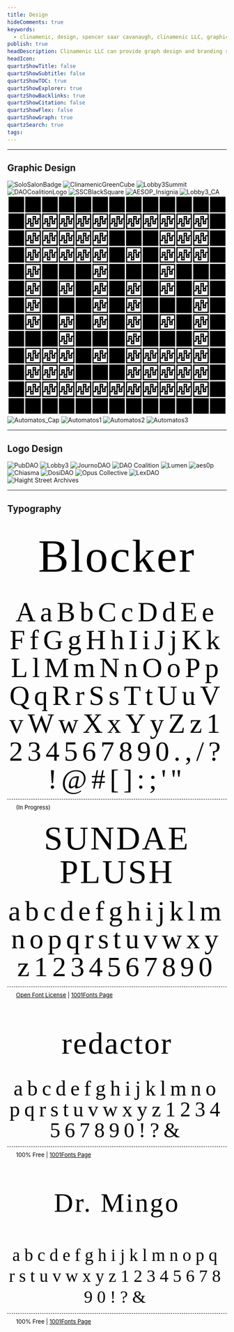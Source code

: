```yaml
---
title: Design
hideComments: true
keywords:
  - clinamenic, design, spencer saar cavanaugh, clinamenic LLC, graphic design, branding
publish: true
headDescription: Clinamenic LLC can provide graph design and branding services for your project.
headIcon:
quartzShowTitle: false
quartzShowSubtitle: false
quartzShowTOC: true
quartzShowExplorer: true
quartzShowBacklinks: true
quartzShowCitation: false
quartzShowFlex: false
quartzShowGraph: true
quartzSearch: true
tags:
---
```


---

<style>
  

  .center{
    h2 {
      text-align: center !important;
      justify-content: center !important;
      transform: translateX(1.25rem);
      font-weight: 300;
      font-size: 1.75rem;
      padding-bottom: 1rem;
    }
  }

  .font-box{
    border: 1px solid white;
    border-radius: 10px;
    background-color: black;
    overflow: hidden;
}
</style>

## Graphic Design

<div class="gallery3">
          <img
            src="https://i.pinimg.com/originals/24/7f/45/247f45070cb1ef7163052703f80e5e5d.png"
            class="gallery-img"
            style="border: 0px;"
            alt="SoloSalonBadge"
          />
          <img
            src="https://i.pinimg.com/originals/0d/2c/cb/0d2ccb72395e7aac4d199d0c6da082b6.png"
            class="gallery-img"
            style="border: 0px;"
            alt="ClinamenicGreenCube"
          />
          <img
            src="https://i.pinimg.com/originals/ac/83/51/ac8351a7621e2eda2ea932fcf2b2ed16.png"
            class="gallery-img"
            alt="Lobby3Summit"
          />
          <img
            src="https://i.pinimg.com/originals/ba/8d/60/ba8d60ed927336c2c17e076a1615a795.png"
            class="gallery-img"
            style="border: 0px;"
            alt="DAOCoalitionLogo"
          />
          <img
            src="https://i.pinimg.com/originals/a2/b7/f0/a2b7f072e1c73db4452c2e4b14c21c2c.png"
            class="gallery-img"
            alt="SSCBlackSquare"
          />
          <img
            src="https://i.pinimg.com/originals/54/82/24/5482241c344c134a0e83d9a32b780d8b.png"
            class="gallery-img"
            alt="AESOP_Insignia"
          />
          <img
            src="https://pinata.clinamenic.com/ipfs/QmQ37HQ9NkDL4AXB2rka6u7wWPNmxkfgALcesoHSq6DiTN"
            class="gallery-img"
            alt="Lobby3_CA"
          />
          <img
            src="https://raw.githubusercontent.com/Clinamenic/clinamenic.github.io/main/img/ClinamenicFractile%20copy.png"
            class="gallery-img"
            alt="Clinamenic Fractile"
          />
          <img
            src="https://i.seadn.io/gcs/files/e0d3da2759fbeff246c962b0af0f3257.gif?auto=format&dpr=1&w=1000"
            class="gallery-img"
            alt="Automatos_Cap"
          />
          <img
            src="https://i.seadn.io/gcs/files/b00723e734db5489568ba6c04596252a.png?auto=format&dpr=1&w=1000"
            class="gallery-img"
            alt="Automatos1"
          />
          <img
            src="https://i.seadn.io/gcs/files/6e1478194936a082ccc6f41141e7b048.png?auto=format&dpr=1&w=1000"
            class="gallery-img"
            alt="Automatos2"
          />
          <img
            src="https://i.seadn.io/gcs/files/a2fc4aa17721ad012bd041dafecd7ebf.png?auto=format&dpr=1&w=1000"
            class="gallery-img"
            alt="Automatos3"
          />
</div>

---

## Logo Design

<div class="gallery4">
          <img
            src="https://arweave.net/yLPZGK3KHwEjMEOKXtjzW9ORWTLhGWlA5JbOtUn-3IQ"
            class="gallery-img"
            alt="PubDAO"
          />
          <img
            src="https://arweave.net/3TAVprqLnvqjGYYg8nAP_g3McwdWK9DMxk0UW2ZQwsk"
            class="gallery-img"
            alt="Lobby3"
          />
          <img
            src="https://arweave.net/Hxdks3FGsej1el1_kmPLNaMfQOUMiv30z47PfeCj4IM"
            class="gallery-img"
            alt="JournoDAO"
          />
          <img
            src="https://arweave.net/-ccfrMYluDqy0chV6f_Uq3BRmDK1CYuqLviNE1IXNAw"
            class="gallery-img"
            alt="DAO Coalition"
          />
          <img
            src="https://arweave.net/LV7qaov2G7j194NaRzia-gONRhErYAxfKxnp5HC1Fbc"
            class="gallery-img"
            alt="Lumen"
          />
          <img
            src="https://arweave.net/2tt04MwrGVCIBX8DkaCcxkY7cOTLvvbgdrH-_A4R76w"
            class="gallery-img"
            alt="aes0p"
          />
          <img
            src="https://arweave.net/7fAZYimO6b4JWlrlU8L-OMGHYkDUXPmD_5Zw4V_6-YI"
            class="gallery-img"
            alt="Chiasma"
          />
          <img
            src="https://arweave.net/MTcov50p5gqybv9gFUK8UBqmhbaT_-nDBiRGiILnN3c"
            class="gallery-img"
            alt="DosiDAO"
          />
          <img
            src="https://arweave.net/XVFr82WjP9OUotbZpHvwsKxM5kvApMSsXYi02rsqx28"
            class="gallery-img"
            alt="Opus Collective"
          />
          <img
            src="https://arweave.net/o3UVsU5OWVQOcO-4Hx3ws_jsSK7NWoO3qJspMqVwo0k"
            class="gallery-img"
            alt="LexDAO"
          />
          <img
            src="https://arweave.net/wZivIrNiLsQn44oBV0VtKSCdzPob4-Pmkg8Lh9TRZ9Y"
            class="gallery-img"
            alt="Haight Street Archives"
          />
</div>

---

## Typography

<div class="gallery1">
  <div class="text-box" style="background-color: var(--secondary)">
    <p
      class="font-title"
      style="
        display: flex;
        color: black;
        font-family: Blocker;
        font-size: clamp(3rem, calc(3rem + 6vw), 10rem);
        flex-direction: column;
        text-align: center;
        align-items: center; 
        justify-content: center; 
        letter-spacing: 4px;
        height: 10rem;
        line-height: 3rem;
        margin: 0rem 0rem 1rem 0rem;
      "
    >
      Blocker
    </p>
    <p
      style="
        color: black;
        animation-duration: 70s;
        font-family: Blocker;
        font-size: 4rem;
        letter-spacing: 10px;
        line-height: 4rem;
        text-align: center;
        margin: 0rem;
      "
    >
      AaBbCcDdEeFfGgHhIiJjKkLlMmNnOoPpQqRrSsTtUuVvWwXxYyZz1234567890.,/?!@#[]:;'"
    </p>
    <p
      style="
        color: black;
        padding: 10px;
        padding-left: 20px;
        font-size: small;
        border-top: 1px dashed black;
      "
    >
      (In Progress)
    </p>
  </div>

  <div class="text-box" style="background-color: var(--secondary)">
    <p
      class="font-title"
      style="
        display: flex;
        color: black;
        font-family: SundaePlush;
        font-size: clamp(3rem, calc(3rem + 3vw), 5rem);
        flex-direction: column;
        text-align: center;
        align-items: center; 
        justify-content: center; 
        height: 10rem;
        letter-spacing: 4px;
        line-height: clamp(3rem, calc(3rem + 3vw), 5rem);
        margin: 0rem 0rem 1rem 0rem;
      "
    >
      SUNDAE PLUSH
    </p>
    <p
      style="
        color: black;
        animation-duration: 40s;
        font-family: SundaePlush;
        font-size: 4rem;
        letter-spacing: 10px;
        text-align: center;
        line-height: 4rem;
        margin: 0rem;
      "
    >
      abcdefghijklmnopqrstuvwxyz1234567890
    </p>
    <p
      style="
        color: black;
        padding: 10px;
        padding-left: 20px;
        font-size: small;
        border-top: 1px dashed black;
      "
    >
      <a
        href="https://scripts.sil.org/cms/scripts/page.php?site_id=nrsi&id=ofl"
        style="color: black"
        >Open Font License</a
      >
      |
      <a
        href="https://www.1001fonts.com/sundae-plush-font.html"
        style="color: black"
        >1001Fonts Page</a
      >
    </p>
  </div>

  <div class="text-box" style="background-color: var(--secondary)">
    <p
      class="font-title"
      style="
        display: flex;
        color: black;
        font-family: Redactor;
        font-size: clamp(2rem, calc(2rem + 4vw), 6rem);
        flex-direction: column;
        text-align: center;
        align-items: center; 
        justify-content: center; 
        letter-spacing: 3px;
        height: 10rem;
        line-height: 3rem;
        margin: 0rem
      "
    >
      redactor
    </p>
    <p
      style="
        color: black;
        font-family: Redactor;
        font-size: 3rem;
        letter-spacing: 10px;
        animation-duration: 40s;
        text-align: center;
        margin: 0rem;
        line-height: 3rem;
      "
    >
      abcdefghijklmnopqrstuvwxyz1234567890!?&
    </p>
    <p
      style="
        color: black;
        padding: 10px;
        padding-left: 20px;
        font-size: small;
        border-top: 1px dashed black;
      "
    >
      100% Free |
      <a
        href="https://www.1001fonts.com/redactor-font.html"
        style="color: black"
        >1001Fonts Page</a
      >
    </p>
  </div>

  <div class="text-box" style="background-color: var(--secondary)">
    <p
      class="font-title"
      style="
        display: flex;
        color: black;
        font-family: DoctorMingo;
        font-size: clamp(2rem, calc(2rem + 3vw), 6rem);
        flex-direction: column;
        text-align: center;
        align-items: center; 
        justify-content: center; 
        letter-spacing: 4px;
        height: 10rem;
        line-height: 3rem;
        margin: 0rem 0rem 1rem 0rem;
      "
    >
      Dr. Mingo
    </p>
    <p
      style="
        color: black;
        font-family: DoctorMingo;
        font-size: 2.5rem;
        line-height: 3rem;
        letter-spacing: 10px;
        text-align: center;
        margin: 0rem;
      "
    >
      abcdefghijklmnopqrstuvwxyz1234567890!?&
    </p>
    <p
      style="
        color: black;
        padding: 10px;
        padding-left: 20px;
        font-size: small;
        border-top: 1px dashed black;
      "
    >
      100% Free |
      <a
        href="https://www.1001fonts.com/dr-mingo-font.html"
        style="color: black"
        >1001Fonts Page</a
      >
    </p>
  </div>
</div>
